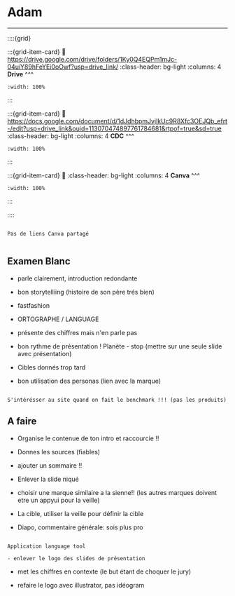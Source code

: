 # Adam

***

::::{grid} 

:::{grid-item-card}
:link: https://drive.google.com/drive/folders/1Ky0Q4EQPm1mJc-04uiY89hFeYEi0oOwf?usp=drive_link/
:class-header: bg-light
:columns: 4
**Drive**
^^^


```{image} ../../Docs/Logos/256px-Google_Drive_icon_(2020).svg.png
:width: 100%
```

:::

:::{grid-item-card}
:link: https://docs.google.com/document/d/1dJdhbpmJvjIkUc9R8Xfc3OEJQb_efrt-/edit?usp=drive_link&ouid=113070474897761784681&rtpof=true&sd=true
:class-header: bg-light
:columns: 4
**CDC**
^^^


```{image} ../../Docs/Logos/256px-Microsoft_Office_Word_(2019–present).svg.png
:width: 100%
```

:::

:::{grid-item-card}
:link: 
:class-header: bg-light
:columns: 4
**Canva**
^^^


```{image} ../../Docs/Logos/Canva_icon_2021.svg
:width: 100%
```

:::

::::


```{warning}

Pas de liens Canva partagé


```

## Examen Blanc

- parle clairement, introduction redondante

- bon storytelliing (histoire de son père trés bien)

- fastfashion

- ORTOGRAPHE / LANGUAGE

- présente des chiffres mais n'en parle pas

- bon rythme de présentation ! Planète - stop (mettre sur une seule slide avec présentation)

- Cibles donnés trop tard

- bon utilisation des personas (lien avec la marque)

```{warning}

S'intérésser au site quand on fait le benchmark !!! (pas les produits)

```



## A faire

- Organise le contenue de ton intro et raccourcie !!

- Donnes les sources (fiables)

- ajouter un sommaire !!

- Enlever la slide niqué

- choisir une marque similaire a la sienne!! (les autres marques doivent etre un appyui pour la veille)

- La cible, utiliser la veille pour définir la cible

- Diapo, commentaire générale: sois plus pro

```{note}

Application language tool

- enlever le logo des slides de présentation

```

- met les chiffres en contexte (le but étant de choquer le jury)

- refaire le logo avec illustrator, pas idéogram